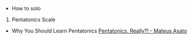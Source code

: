 
- How to solo

1. Pentatonics Scale
- Why You Should Learn Pentatonics
[Pentatonics. Really?! - Mateus Asato](https://www.youtube.com/watch?v=o8ZmycInZIo)

